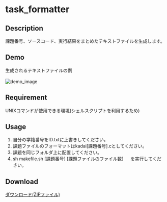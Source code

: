 task_formatter
====

## Description
課題番号、ソースコード、実行結果をまとめたテキストファイルを生成します。

## Demo
生成されるテキストファイルの例 <br><br>
![demo_image](https://github.com/task4233/task_formatter/blob/master/demo.png)

## Requirement
UNIXコマンドが使用できる環境(シェルスクリプトを利用するため)

## Usage
1. 自分の学籍番号をID.txtに上書きしてください。
2. 課題ファイルのフォーマットはkadai[課題番号].cとしてください。
3. 課題を同じフォルダ上に配置してください。
4. sh makefile.sh [課題番号] [課題ファイルのファイル数]
　 を実行してください。

## Download
[ダウンロード(ZIPファイル)](https://github.com/task4233/task_formatter/blob/master/demo.png)
